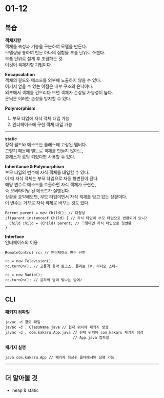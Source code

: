 # 01-12

## 복습

**객체지향**    
객체를 속성과 기능을 구분하여 모델을 만든다.   
모델링을 통하여 만든 하나의 집합을 부품 단위로 쪼갠다.   
부품 단위로 설계 후 조립하는 것.   
이것이 객체지향 기법이다.    

**Encapsulation**   
객체의 필드와 메소드를 외부에 노출하지 않을 수 있다.    
여기서 얻을 수 있는 이점은 내부 구조의 은닉이다.    
외부에서 객체를 건드리다 보면 객체가 손상될 가능성이 높다.   
은닉은 이러한 손상을 방지할 수 있다.    

**Polymorphism**    
1. 부모 타입에 자식 객체 대입 가능
2. 인터페이스에 구현 객체 대입 가능

---

**static**    
정적 필드와 메소드는 클래스에 고정된 멤버다.   
그렇기 때문에 별도로 객체를 만들지 않아도,    
클래스가 로딩 되었다면 사용할 수 있다.    

**Inheritance & Polymorphism**     
부모 타입의 변수에 자식 객체를 대입할 수 있다.   
이 때 자식 객체는 부모 타입으로 자동 형변환이 된다.    
해당 변수로 메소드를 호출하면 자식 객체가 구현한,   
즉 오버라이딩 된 메소드가 실행된다.    
상황을 요약해보면, 부모 타입이면서 자식 객체를 담고 있는 상황이다.   
이 변수는 거꾸로 자식 객체로 바꾸는 것도 있다.   

~~~
Parent parent = new Child(); // 다형성
if(parent instanceof Child) { // 자식 타입이 부모 타입으로 변환되어 있니?
  Child child = (Child) parent; // 그렇다면 자식 타입으로 형변환
}
~~~


**Interface**   
인터페이스의 이용   
~~~
RemoteControl rc; // 인터페이스 변수 선언

rc = new Television();
rc.turnOn(); // 고품격 음악 토크쇼. 들리는 TV, 라디오 스타~

rc = new Radio();
rc.turnOn(); // 윤하의 별이 빛나는 밤에♪
~~~

---

## CLI
**패키지 컴파일**   
~~~
javac -d 경로 파일
javac -d . ClassName.java // 현재 위치에 패키지 생성
javac -d . com.kakaru.App.java // 현재 위치에 com.kakaru 패키지 생성
                               // App.java 컴파일

~~~

**패키지 실행**    
~~~
java com.kakaru.App // 패키지 최상위 폴더에서만 실행 가능
~~~


---

## 더 알아볼 것
- heap & static
